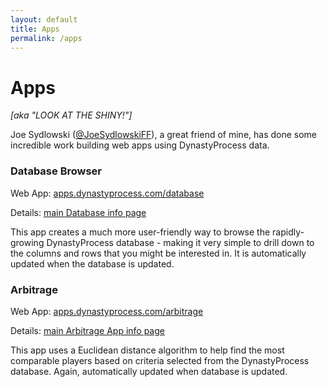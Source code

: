 ```yaml
---
layout: default
title: Apps
permalink: /apps
---
```


# Apps

*[aka "LOOK AT THE SHINY!"]*

Joe Sydlowski ([@JoeSydlowskiFF](http://twitter.com/JoeSydlowskiFF)), a great friend of mine, has done some incredible work building web apps using DynastyProcess data.

### Database Browser

Web App: [apps.dynastyprocess.com/database](http://apps.dynastyprocess.com/database)

Details: [main Database info page](/downloads/database)

This app creates a much more user-friendly way to browse the rapidly-growing DynastyProcess database - making it very simple to drill down to the columns and rows that you might be interested in. It is automatically updated when the database is updated.

### Arbitrage

Web App: [apps.dynastyprocess.com/arbitrage](http://apps.dynastyprocess.com/arbitrage)

Details: [main Arbitrage App info page](/downloads/arbitrage)

This app uses a Euclidean distance algorithm to help find the most comparable players based on criteria selected from the DynastyProcess database. Again, automatically updated when database is updated.

